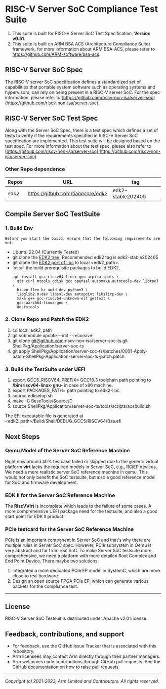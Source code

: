 # RISC-V Server SoC Compliance Test Suite

1. This suite is built for RISC-V Server SoC Test
Specification, **Version v0.51**.
2. This suite is built on ARM BSA ACS (Architecture Compliance Suite) framework, for more information about ARM BSA-ACS, please refer to https://github.com/ARM-software/bsa-acs.


## RISC-V Server SoC Spec

The RISC-V server SoC specification defines a standardized set of capabilities that portable system software such as operating systems and hypervisors, can rely on being present in a RISC-V server SoC. For the spec information, please refer to [https://github.com/riscv-non-isa/server-soc](https://github.com/riscv-non-isa/server-soc).


## RISC-V Server SoC Test Spec

Along with the Server SoC Spec, there is a test spec which defines a set of tests to verify if the requirements specified in RISC-V Server SoC specification are implemented. This test suite will be designed based on the test spec. For more information about the test spec, please also refer to [https://github.com/riscv-non-isa/server-soc](https://github.com/riscv-non-isa/server-soc).

### Other Repo dependence

|  Repos    |   URL                                |   tag                    |
| -------   |  ----------------------------------- |  ---------------------   |
| edk2      | https://github.com/tianocore/edk2    |  edk2-stable202405       |


## Compile Server SoC TestSuite
### 1. Build Env
    Before you start the build, ensure that the following requirements are met.

- Ubuntu 22.04 (Currently Tested)
- git clone the [EDK2 tree](https://github.com/tianocore/edk2). Recommended edk2 tag is edk2-stable202405
- git clone the [EDK2 port of libc](https://github.com/tianocore/edk2-libc) to local <edk2_path>.
- Install the build prerequisite packages to build EDK2.<br />
  ```
  apt install gcc-riscv64-linux-gnu acpica-tools \
    git curl mtools gdisk gcc openssl automake autotools-dev libtool \
    bison flex bc uuid-dev python3 \
    libglib2.0-dev libssl-dev autopoint libslirp-dev \
    make g++ gcc-riscv64-unknown-elf gettext \
    gcc-aarch64-linux-gnu \
    dosfstools
  ```

### 2. Clone Repo and Patch the EDK2
1.  cd local\_edk2\_path
2.  git submodule update --init --recursive
3.  git clone git@github.com:riscv-non-isa/server-soc-ts.git ShellPkg/Application/server-soc-ts
4.  git apply ShellPkg/Application/server-soc-ts/patches/0001-Apply-patch-ShellPkg-Application-server-soc-ts-patch.patch

### 3. Build the TestSuite under UEFI
1.  export GCC5\_RISCV64\_PREFIX= GCC10.3 toolchain path pointing to **/bin/riscv64-linux-gnu-** in case of x86 machine.
2.  export PACKAGES\_PATH= path pointing to edk2-libc
3.  source edksetup.sh
4.  make -C BaseTools/Source/C
5.  source ShellPkg/Application/server-soc-ts/tools/scripts/acsbuild.sh

The EFI executable file is generated at <edk2_path>/Build/Shell/DEBUG\_GCC5/RISCV64/Bsa.efi

## Next Steps

### Qemu Model of the Server SoC Reference Machine

Right now around 40% testcase failed or skipped due to the generic virtual platform **virt** lacks the required models in Server SoC, e.g., RCiEP devices. We need a more realistic server SoC reference machine in qemu. This would not only benefit the SoC testsuite, but also a good reference model for SoC and firmware development.

### EDK II for the Server SoC Reference Machine

The **RiscVVirt** is incomplete which leads to the failure of some cases. A more comprehensive UEFI package need for the testsuite, and also a good start point for EDK II product.

### PCIe testcard for the Server SoC Reference Machine
PCIe is an important component in Server SoC and that's why there are multiple rules in Server SoC spec. However, PCIe subsystem in Qemu is very abstract and far from real SoC. To make Server SoC testsuite more comprehensive, we need a platform with more detailed Root Complex and End Point Device.  There maybe two solutions:
1. Integrated a more dedicated PCIe EP model in SystemC, which are more close to real hardware.
2. Design an open source FPGA PCIe EP, which can generate various packets for the compliance test.

--------------------------------------------------------------------------------------------

## License
RISC-V Server SoC Testsuit is distributed under Apache v2.0 License.

## Feedback, contributions, and support

* For feedback, use the GitHub Issue Tracker that is associated with this repository.
* Arm licensees may contact Arm directly through their partner managers.
* Arm welcomes code contributions through GitHub pull requests. See the GitHub documentation on how to raise pull requests.

--------------

*Copyright (c) 2021-2023, Arm Limited and Contributors. All rights reserved.*

